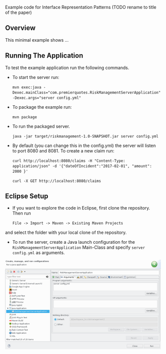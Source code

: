 Example code for Interface Representation Patterns (TODO rename to title of the paper)

## Overview

This minimal example shows ...

## Running The Application

To test the example application run the following commands.

* To start the server run:

	```mvn exec:java -Dexec.mainClass="com.premierquotes.RiskManagementServerApplication" -Dexec.args="server config.yml"```

* To package the example run:

	```mvn package```

* To run the packaged server.

	```java -jar target/riskmanagement-1.0-SNAPSHOT.jar server config.yml```

* By default (you can change this in the config.yml) the server will listen to port 8080 and 8081. To create a new claim run:

	```curl http://localhost:8080/claims -H "Content-Type: application/json" -d '{"dateOfIncident":"2017-02-01", "amount": 2000 }'```
	
	```curl -X GET http://localhost:8080/claims```


## Eclipse Setup

* If you want to explore the code in Eclipse, first clone the repository. Then run

	```File -> Import -> Maven -> Existing Maven Projects``` 
	
and select the folder with your local clone of the repository. 

* To run the server, create a Java launch configuration for the ```RiskManagementServerApplication``` Main-Class and specify ```server config.yml``` as arguments.

![Launch Configuration](https://raw.githubusercontent.com/web-apis/riskmanagement-server/master/img/eclipse-launch-configuration.png)
